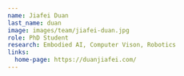 ```yaml
---
name: Jiafei Duan
last_name: duan
image: images/team/jiafei-duan.jpg
role: PhD Student
research: Embodied AI, Computer Vison, Robotics
links:
  home-page: https://duanjiafei.com/
---
```


